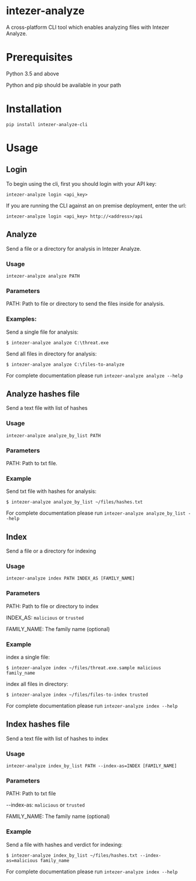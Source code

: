 # intezer-analyze

A cross-platform CLI tool which enables analyzing files with Intezer Analyze.

# Prerequisites
Python 3.5 and above

Python and pip should be available in your path

# Installation
`pip install intezer-analyze-cli`

# Usage

## Login
To begin using the cli, first you should login with your API key:

`intezer-analyze login <api_key>`

If you are running the CLI against an on premise deployment, enter the url:

`intezer-analyze login <api_key> http://<address>/api`
 

## Analyze
Send a file or a directory for analysis in Intezer Analyze.

### Usage
`intezer-analyze analyze PATH`

### Parameters
PATH: Path to file or directory to send the files inside for analysis.

###  Examples:
Send a single file for analysis:

    $ intezer-analyze analyze C:\threat.exe

Send all files in directory for analysis:

    $ intezer-analyze analyze C:\files-to-analyze

For complete documentation please run `intezer-analyze analyze --help`
 
## Analyze hashes file
Send a text file with list of hashes

### Usage
`intezer-analyze analyze_by_list PATH`

### Parameters
PATH: Path to txt file.

### Example
Send txt file with hashes for analysis:

    $ intezer-analyze analyze_by_list ~/files/hashes.txt

For complete documentation please run `intezer-analyze analyze_by_list --help`

## Index
Send a file or a directory for indexing

### Usage
`intezer-analyze index PATH INDEX_AS [FAMILY_NAME]`

### Parameters
PATH: Path to file or directory to index

INDEX_AS: `malicious` or `trusted`

FAMILY_NAME: The family name (optional)

### Example
index a single file:
    
    $ intezer-analyze index ~/files/threat.exe.sample malicious family_name
    
index all files in directory:

    $ intezer-analyze index ~/files/files-to-index trusted

For complete documentation please run `intezer-analyze index --help`

## Index hashes file
Send a text file with list of hashes to index

### Usage 
`intezer-analyze index_by_list PATH --index-as=INDEX [FAMILY_NAME]`

### Parameters
PATH: Path to txt file 

--index-as: `malicious` or `trusted`

FAMILY_NAME: The family name (optional)

### Example
Send a file with hashes and verdict for indexing:
 
    $ intezer-analyze index_by_list ~/files/hashes.txt --index-as=malicious family_name

For complete documentation please run `intezer-analyze index --help`